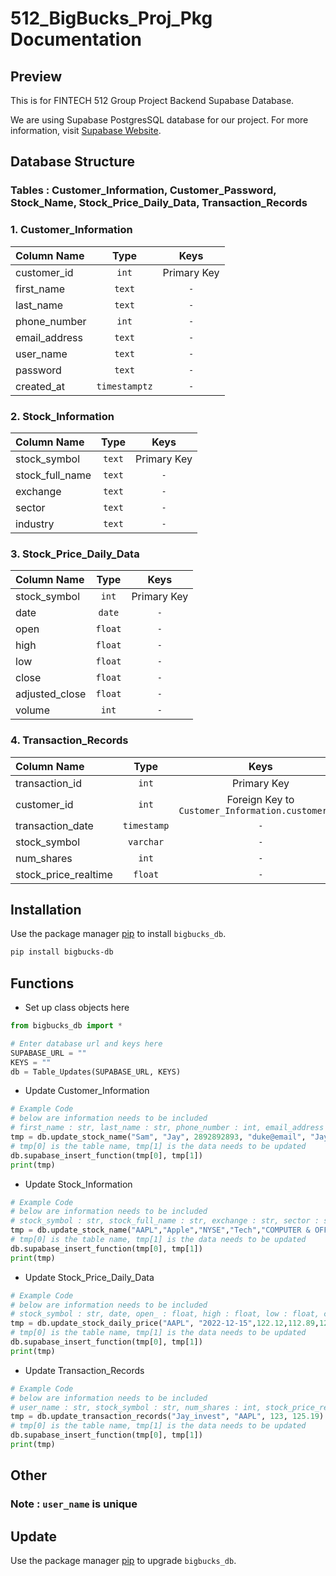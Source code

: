 # 512_BigBucks_Proj_Pkg Documentation

## Preview

This is for FINTECH 512 Group Project Backend Supabase Database.

We are using Supabase PostgresSQL database for our project. For more information, visit [Supabase Website](https://supabase.com/).

## Database Structure

### Tables : Customer_Information, Customer_Password, Stock_Name, Stock_Price_Daily_Data, Transaction_Records

### 1. Customer_Information

| Column Name   |     Type      |    Keys     |
| :------------ | :-----------: | :---------: |
| customer_id   |     `int`     | Primary Key |
| first_name    |    `text`     |     `-`     |
| last_name     |    `text`     |     `-`     |
| phone_number  |     `int`     |     `-`     |
| email_address |    `text`     |     `-`     |
| user_name     |    `text`     |     `-`     |
| password      |    `text`     |     `-`     |
| created_at    | `timestamptz` |     `-`     |

### 2. Stock_Information

| Column Name     |  Type  |    Keys     |
| :-------------- | :----: | :---------: |
| stock_symbol    | `text` | Primary Key |
| stock_full_name | `text` |     `-`     |
| exchange        | `text` |     `-`     |
| sector          | `text` |     `-`     |
| industry        | `text` |     `-`     |
### 3.  Stock_Price_Daily_Data

| Column Name    |  Type   |    Keys     |
| :------------- | :-----: | :---------: |
| stock_symbol   |  `int`  | Primary Key |
| date           | `date`  |     `-`     |
| open           | `float` |     `-`     |
| high           | `float` |     `-`     |
| low            | `float` |     `-`     |
| close          | `float` |     `-`     |
| adjusted_close | `float` |     `-`     |
| volume         |  `int`  |     `-`     |

### 4. Transaction_Records

| Column Name          |    Type     |                       Keys                        |
| :------------------- | :---------: | :-----------------------------------------------: |
| transaction_id       |    `int`    |                    Primary Key                    |
| customer_id          |    `int`    | Foreign Key to `Customer_Information.customer_id` |
| transaction_date     | `timestamp` |                        `-`                        |
| stock_symbol         |  `varchar`  |                        `-`                        |
| num_shares           |    `int`    |                        `-`                        |
| stock_price_realtime |   `float`   |                        `-`                        |


## Installation

Use the package manager [pip](https://pip.pypa.io/en/stable/) to install `bigbucks_db`.

```bash
pip install bigbucks-db
```

## Functions

- Set up class objects here

```python
from bigbucks_db import *

# Enter database url and keys here
SUPABASE_URL = ""
KEYS = ""
db = Table_Updates(SUPABASE_URL, KEYS)
```

- Update Customer_Information

```python
# Example Code
# below are information needs to be included
# first_name : str, last_name : str, phone_number : int, email_address : str, user_name : str, password : str
tmp = db.update_stock_name("Sam", "Jay", 2892892893, "duke@email", "Jay_invest", "duke512")
# tmp[0] is the table name, tmp[1] is the data needs to be updated
db.supabase_insert_function(tmp[0], tmp[1]) 
print(tmp)
```

- Update Stock_Information

```python
# Example Code
# below are information needs to be included
# stock_symbol : str, stock_full_name : str, exchange : str, sector : str, industry : str
tmp = db.update_stock_name("AAPL","Apple","NYSE","Tech","COMPUTER & OFFICE EQUIPMENT")
# tmp[0] is the table name, tmp[1] is the data needs to be updated
db.supabase_insert_function(tmp[0], tmp[1]) 
print(tmp)
```

- Update Stock_Price_Daily_Data

```python
# Example Code
# below are information needs to be included
# stock_symbol : str, date, open_ : float, high : float, low : float, close : float, adjusted_close : float, volume : int
tmp = db.update_stock_daily_price("AAPL", "2022-12-15",122.12,112.89,122.02,132.12,122.73,231231)
# tmp[0] is the table name, tmp[1] is the data needs to be updated
db.supabase_insert_function(tmp[0], tmp[1]) 
print(tmp)
```

- Update Transaction_Records

```python
# Example Code
# below are information needs to be included
# user_name : str, stock_symbol : str, num_shares : int, stock_price_realtime : float
tmp = db.update_transaction_records("Jay_invest", "AAPL", 123, 125.19)
# tmp[0] is the table name, tmp[1] is the data needs to be updated
db.supabase_insert_function(tmp[0], tmp[1]) 
print(tmp)
```

## Other

### Note : `user_name` is unique 

## Update

Use the package manager [pip](https://pip.pypa.io/en/stable/) to upgrade `bigbucks_db`.

